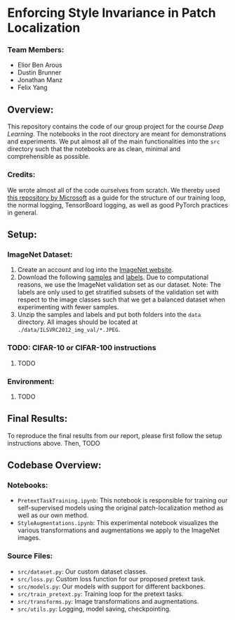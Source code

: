 # Enforcing Style Invariance in Patch Localization
### Team Members:
* Elior Ben Arous
* Dustin Brunner
* Jonathan Manz
* Felix Yang



## Overview:
This repository contains the code of our group project for the course *Deep Learning*. The notebooks in the root directory are meant for demonstrations and experiments. We put almost all of the main functionalities into the `src` directory such that the notebooks are as clean, minimal and comprehensible as possible.

### Credits:
We wrote almost all of the code ourselves from scratch. We thereby used [this repository by Microsoft](https://github.com/microsoft/human-pose-estimation.pytorch) as a guide for the structure of our training loop, the normal logging, TensorBoard logging, as well as good PyTorch practices in general.



## Setup:
### ImageNet Dataset:
1. Create an account and log into the [ImageNet website](https://image-net.org/index.php).
2. Download the following [samples](https://image-net.org/data/ILSVRC/2012/ILSVRC2012_img_val.tar) and [labels](https://image-net.org/data/ILSVRC/2012/ILSVRC2012_devkit_t12.tar.gz). Due to computational reasons, we use the ImageNet validation set as our dataset. Note: The labels are only used to get stratified subsets of the validation set with respect to the image classes such that we get a balanced dataset when experimenting with fewer samples.
3. Unzip the samples and labels and put both folders into the `data` directory. All images should be located at `./data/ILSVRC2012_img_val/*.JPEG`.

### TODO: CIFAR-10 or CIFAR-100 instructions
1. TODO

### Environment:
1. TODO


## Final Results:
To reproduce the final results from our report, please first follow the setup instructions above. Then, TODO




## Codebase Overview: 
### Notebooks:
* `PretextTaskTraining.ipynb`: This notebook is responsible for training our self-supervised models using the original patch-localization method as well as our own method.
* `StyleAugmentations.ipynb`: This experimental notebook visualizes the various transformations and augmentations we apply to the ImageNet images.

### Source Files:
* `src/dataset.py`: Our custom dataset classes.
* `src/loss.py`: Custom loss function for our proposed pretext task.
* `src/models.py`: Our models with support for different backbones.
* `src/train_pretext.py`: Training loop for the pretext tasks.
* `src/transforms.py`: Image transformations and augmentations.
* `src/utils.py`: Logging, model saving, checkpointing.